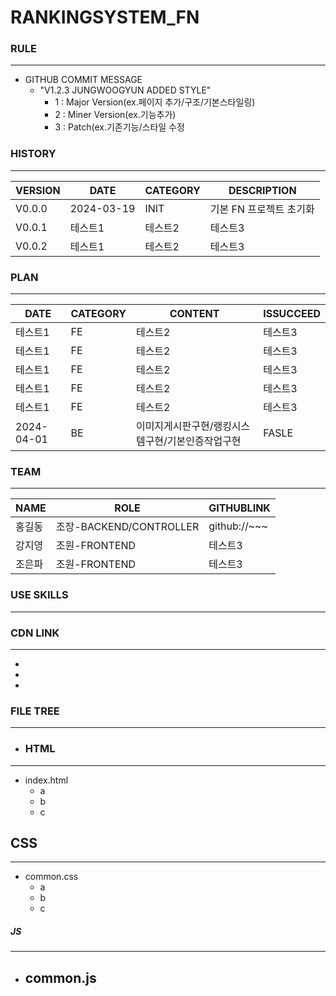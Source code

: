 # RANKINGSYSTEM_FN

### RULE
---
- GITHUB COMMIT MESSAGE
  - "V1.2.3 JUNGWOOGYUN ADDED STYLE" 
    - 1 : Major Version(ex.페이지 추가/구조/기본스타일링) 
    - 2 : Miner Version(ex.기능추가)
    - 3 : Patch(ex.기존기능/스타일 수정

### HISTORY
---
|VERSION|DATE|CATEGORY|DESCRIPTION|
|------|---|---|---|
|V0.0.0|2024-03-19|INIT|기본 FN 프로젝트 초기화|
|V0.0.1|테스트1|테스트2|테스트3|
|V0.0.2|테스트1|테스트2|테스트3|



### PLAN
---
|DATE|CATEGORY|CONTENT|ISSUCCEED|
|------|---|---|---|
|테스트1|FE|테스트2|테스트3|
|테스트1|FE|테스트2|테스트3|
|테스트1|FE|테스트2|테스트3|
|테스트1|FE|테스트2|테스트3|
|테스트1|FE|테스트2|테스트3|
|2024-04-01|BE|이미지게시판구현/랭킹시스템구현/기본인증작업구현| FASLE


### TEAM
---
|NAME|ROLE|GITHUBLINK|
|------|---|---|
|홍길동|조장-BACKEND/CONTROLLER | github://~~~
|강지영|조원-FRONTEND|테스트3|
|조은파|조원-FRONTEND|테스트3|


### USE SKILLS
---

### CDN LINK
---
-
-
-


### FILE TREE
---

- ### HTML
- ----

- index.html
  - a
  - b
  - c

## CSS
---
- common.css
  - a
  - b
  - c

##### JS
---
- common.js
  - 

  

